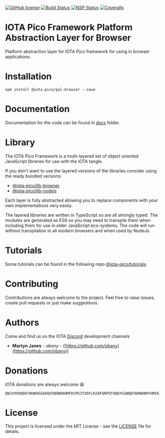 [![GitHub license](https://img.shields.io/badge/license-MIT-blue.svg)](https://raw.githubusercontent.com/iota-pico/pal-browser/master/LICENSE) [![Build Status](https://travis-ci.org/iota-pico/pal-browser.svg?branch=master)](https://travis-ci.org/iota-pico/pal-browser) [![NSP Status](https://nodesecurity.io/orgs/iota-pico/projects/378d7700-e1a1-4005-a2f2-b5997326ad04/badge)](https://nodesecurity.io/orgs/iota-pico/projects/378d7700-e1a1-4005-a2f2-b5997326ad04)
[![Coveralls](https://img.shields.io/coveralls/iota-pico/pal-browser.svg)](https://coveralls.io/github/iota-pico/pal-browser)

# IOTA Pico Framework Platform Abstraction Layer for Browser

Platform abstraction layer for IOTA Pico framework for using in browser applications.

# Installation

```shell
npm install @iota-pico/pal-browser --save
```

# Documentation

Documentation for the code can be found in [docs](./docs/README.md) folder.

# Library

The IOTA Pico Framework is a multi-layered set of object oriented JavaScript libraries for use with the IOTA tangle.

If you don't want to use the layered versions of the libraries consider using the  ready bundled versions:
* [@iota-pico/lib-browser](https://github.com/iota-pico/lib-browser)
* [@iota-pico/lib-nodejs](https://github.com/iota-pico/lib-nodejs)

Each layer is fully abstracted allowing you to replace components with your own implementations very easily.

The layered libraries are written in TypeScript so are all strongly typed. The modules are generated as ES6 so you may need to transpile them when including them for use in older JavaScript eco-systems. The code will run without transpilation in all modern browsers and when used by NodeJs.

# Tutorials

Some tutorials can be found in the following repo [@iota-pico/tutorials](https://github.com/iota-pico/tutorials)

# Contributing

Contributions are always welcome to the project. Feel free to raise issues, create pull requests or just make suggestions.

# Authors

Come and find us on the IOTA [Discord](https://discordapp.com/invite/fNGZXvh) development channels

* **Martyn Janes** - *obany* - ([https://github.com/obany](https://github.com/obany))

# Donations

IOTA donations are always welcome :smile:
```shell
QWJXX99QDEYWUWXEGA9QXSNOWOKHMFKCMSZTXDFLRZAFQRPQTHQDXSZWQQTAHNDNRYHMIKJYWQLKTFHBWSAOJDHAMB
```

# License

This project is licensed under the MIT License - see the [LICENSE](./LICENSE) file for details.
